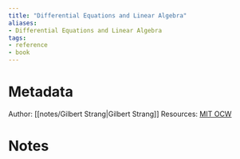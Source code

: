 ```yaml
---
title: "Differential Equations and Linear Algebra"
aliases:
- Differential Equations and Linear Algebra
tags:
- reference
- book
---
```


# Metadata
Author: [[notes/Gilbert Strang|Gilbert Strang]]
Resources: [MIT OCW](https://ocw.mit.edu/courses/res-18-009-learn-differential-equations-up-close-with-gilbert-strang-and-cleve-moler-fall-2015/)

# Notes
